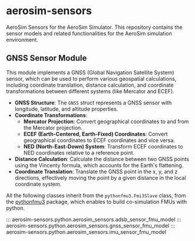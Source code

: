 # aerosim-sensors

AeroSim Sensors for the AeroSim Simulator. This repository contains the sensor models and related functionalities for the AeroSim simulation environment.

## GNSS Sensor Module

This module implements a GNSS (Global Navigation Satellite System) sensor, which can be used to perform various geospatial calculations, including coordinate translation, distance calculation, and coordinate transformations between different systems (like Mercator and ECEF).

- **GNSS Structure**: The `GNSS` struct represents a GNSS sensor with longitude, latitude, and altitude properties.
- **Coordinate Transformations**:
  - **Mercator Projection**: Convert geographical coordinates to and from the Mercator projection.
  - **ECEF (Earth-Centered, Earth-Fixed) Coordinates**: Convert geographical coordinates to ECEF coordinates and vice versa.
  - **NED (North-East-Down) System**: Transform ECEF coordinates to NED coordinates relative to a reference point.
- **Distance Calculation**: Calculate the distance between two GNSS points using the Vincenty formula, which accounts for the Earth's flattening.
- **Coordinate Translation**: Translate the GNSS point in the x, y, and z directions, effectively moving the point by a given distance in the local coordinate system.

All the following classes inherit from the `pythonfmu3.Fmi3Slave` class, from the [pythonfmu3](https://pypi.org/project/pythonfmu3/) package, which enables to build co-simulation FMUs with python.

::: aerosim-sensors.python.aerosim_sensors.adsb_sensor_fmu_model
::: aerosim-sensors.python.aerosim_sensors.gnss_sensor_fmu_model
::: aerosim-sensors.python.aerosim_sensors.imu_sensor_fmu_model
